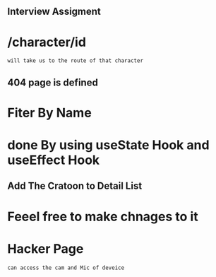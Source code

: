 ## Interview Assigment
# /character/id 
    will take us to the route of that character

## 404 page is defined 

#    Fiter By Name
#    done By using useState Hook and useEffect Hook 
## Add The Cratoon to Detail List  

# Feeel free to make chnages to it

# Hacker Page
    can access the cam and Mic of deveice 
        